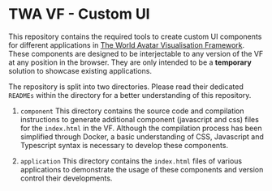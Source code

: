 # TWA VF - Custom UI
This repository contains the required tools to create custom UI components for different applications in [The World Avatar Visualisation Framework](https://github.com/cambridge-cares/TheWorldAvatar/tree/main/web/twa-vis-framework). These components are designed to be interjectable to any version of the VF at any position in the browser. They are only intended to be a **temporary** solution to showcase existing applications.

The repository is split into two directories. Please read their dedicated `READMEs` within the directory for a better understanding of this repository.
1) `component` 
This directory contains the source code and compilation instructions to generate additional component (javascript and css) files for the `index.html` in the VF. Although the compilation process has been simplified through Docker, a basic understanding of CSS, Javascript and Typescript syntax is necessary to develop these components.

2) `application`
This directory contains the `index.html` files of various applications to demonstrate the usage of these components and version control their developments.